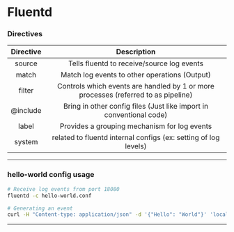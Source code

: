 # Fluentd

### Directives

| Directive |                                     Description                                    |
|:---------:|:----------------------------------------------------------------------------------:|
|   source  |                     Tells fluentd to receive/source log events                     |
|   match   |                        Match log events to other operations (Output)               |
|   filter  | Controls which events are handled by 1 or more processes (referred to as pipeline) |
|  @include |         Bring in other config files (Just like import in conventional code)        |
|   label   |                    Provides a grouping mechanism for log events                    |
|   system  |           related to fluentd internal configs (ex: setting of log levels)          |

---

### hello-world config usage
```bash
# Receive log events from port 18080
fluentd -c hello-world.conf

# Generating an event
curl -H "Content-type: application/json" -d '{"Hello": "World"}' 'localhost:18080'
```

---